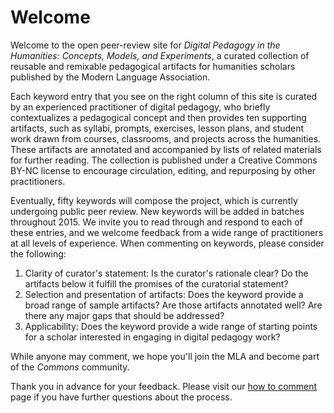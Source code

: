 # Welcome

Welcome to the open peer-review site for _Digital Pedagogy in the Humanities: Concepts, Models, and Experiments_, a curated collection of reusable and remixable pedagogical artifacts for humanities scholars published by the Modern Language Association.

Each keyword entry that you see on the right column of this site is curated by an experienced practitioner of digital pedagogy, who briefly contextualizes a pedagogical concept and then provides ten supporting artifacts, such as syllabi, prompts, exercises, lesson plans, and student work drawn from courses, classrooms, and projects across the humanities. These artifacts are annotated and accompanied by lists of related materials for further reading. The collection is published under a Creative Commons BY-NC license to encourage circulation, editing, and repurposing by other practitioners.

Eventually, fifty keywords will compose the project, which is currently undergoing public peer review. New keywords will be added in batches throughout 2015. We invite you to read through and respond to each of these entries, and we welcome feedback from a wide range of practitioners at all levels of experience. When commenting on keywords, please consider the following:

1. Clarity of curator's statement: Is the curator's rationale clear? Do the artifacts below it fulfill the promises of the curatorial statement?
2. Selection and presentation of artifacts: Does the keyword provide a broad range of sample artifacts? Are those artifacts annotated well? Are there any major gaps that should be addressed?
3. Applicability: Does the keyword provide a wide range of starting points for a scholar interested in engaging in digital pedagogy work?

While anyone may comment, we hope you'll join the MLA and become part of the _Commons_ community.

Thank you in advance for your feedback. Please visit our [how to comment](/how-to-comment) page if you have further questions about the process.
